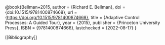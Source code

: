 @book{Bellman+2015,
author = {Richard E. Bellman},
doi = {doi:10.1515/9781400874668},
url = {https://doi.org/10.1515/9781400874668},
title = {Adaptive Control Processes: A Guided Tour},
year = {2015},
publisher = {Princeton University Press},
ISBN = {9781400874668},
lastchecked = {2022-08-17}
}


[[Bibliography]]